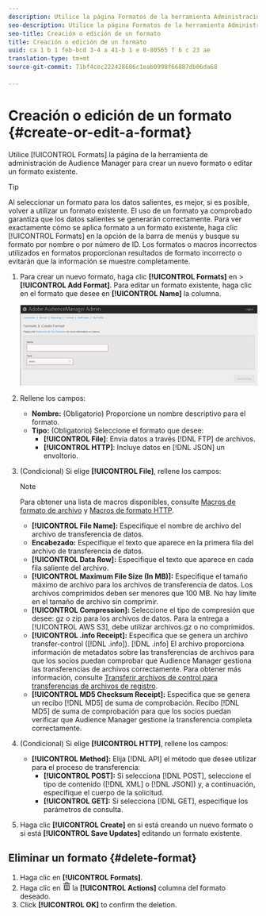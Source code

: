 ```yaml
---
description: Utilice la página Formatos de la herramienta Administración de Audience Manager para crear un nuevo formato o editar un formato existente.
seo-description: Utilice la página Formatos de la herramienta Administración de Audience Manager para crear un nuevo formato o editar un formato existente.
seo-title: Creación o edición de un formato
title: Creación o edición de un formato
uuid: ca 1 b 1 feb-bcd 3-4 a 41-b 1 e 8-80565 f 6 c 23 ae
translation-type: tm+mt
source-git-commit: 71bf4cec222428686c1eab0998f66887db06da68

---
```



# Creación o edición de un formato {#create-or-edit-a-format}

Utilice [!UICONTROL Formats] la página de la herramienta de administración de Audience Manager para crear un nuevo formato o editar un formato existente.

<!-- t_create_format.xml -->

>[!TIP]
>
>Al seleccionar un formato para los datos salientes, es mejor, si es posible, volver a utilizar un formato existente. El uso de un formato ya comprobado garantiza que los datos salientes se generarán correctamente. Para ver exactamente cómo se aplica formato a un formato existente, haga clic [!UICONTROL Formats] en la opción de la barra de menús y busque su formato por nombre o por número de ID. Los formatos o macros incorrectos utilizados en formatos proporcionan resultados de formato incorrecto o evitarán que la información se muestre completamente.

1. Para crear un nuevo formato, haga clic **[!UICONTROL Formats]** en &gt; **[!UICONTROL Add Format]**. Para editar un formato existente, haga clic en el formato que desee en **[!UICONTROL Name]** la columna.

   ![](assets/create_format.png)

1. Rellene los campos:
   * **Nombre:** (Obligatorio) Proporcione un nombre descriptivo para el formato.
   * **Tipo:** (Obligatorio) Seleccione el formato que desee:
      * **[!UICONTROL File]**: Envía datos a través [!DNL FTP] de archivos.
      * **[!UICONTROL HTTP]**: Incluye datos en [!DNL JSON] un envoltorio.

1. (Condicional) Si elige **[!UICONTROL File]**, rellene los campos:

   >[!NOTE]
   >
   >Para obtener una lista de macros disponibles, consulte [Macros de formato de archivo](../formats/file-formats.md#concept_A867101505074418A58DE325949E5089) y [Macros de formato HTTP](../formats/web-formats.md#reference_C392124A5F3F42E49F8AADDBA601ADFE).

   * **[!UICONTROL File Name]:** Especifique el nombre de archivo del archivo de transferencia de datos.
   * **Encabezado:** Especifique el texto que aparece en la primera fila del archivo de transferencia de datos.
   * **[!UICONTROL Data Row]:** Especifique el texto que aparece en cada fila saliente del archivo.
   * **[!UICONTROL Maximum File Size (In MB)]:** Especifique el tamaño máximo de archivo para los archivos de transferencia de datos. Los archivos comprimidos deben ser menores que 100 MB. No hay límite en el tamaño de archivo sin comprimir.
   * **[!UICONTROL Compression]:** Seleccione el tipo de compresión que desee: gz o zip para los archivos de datos. Para la entrega a [!UICONTROL AWS S3], debe utilizar archivos.gz o no comprimidos.
   * **[!UICONTROL .info Receipt]:** Especifica que se genera un archivo transfer-control ([!DNL .info]). [!DNL .info] El archivo proporciona información de metadatos sobre las transferencias de archivos para que los socios puedan comprobar que Audience Manager gestiona las transferencias de archivos correctamente. Para obtener más información, consulte [Transferir archivos de control para transferencias de archivos de registro](https://marketing.adobe.com/resources/help/en_US/aam/c_s2s_add_transfer_control_files.html).
   * **[!UICONTROL MD5 Checksum Receipt]:** Especifica que se genera un recibo [!DNL MD5] de suma de comprobación. Recibo [!DNL MD5] de suma de comprobación para que los socios puedan verificar que Audience Manager gestione la transferencia completa correctamente.

1. (Condicional) Si elige **[!UICONTROL HTTP]**, rellene los campos:

   * **[!UICONTROL Method]:** Elija [!DNL API] el método que desee utilizar para el proceso de transferencia:
      * **[!UICONTROL POST]:** Si selecciona [!DNL POST], seleccione el tipo de contenido ([!DNL XML] o [!DNL JSON]) y, a continuación, especifique el cuerpo de la solicitud.
      * **[!UICONTROL GET]:** Si selecciona [!DNL GET], especifique los parámetros de consulta.

1. Haga clic **[!UICONTROL Create]** en si está creando un nuevo formato o si está **[!UICONTROL Save Updates]** editando un formato existente.

## Eliminar un formato {#delete-format}

1. Haga clic en **[!UICONTROL Formats]**.
2. Haga clic en ![](assets/icon_delete.png) la **[!UICONTROL Actions]** columna del formato deseado.
3. Click **[!UICONTROL OK]** to confirm the deletion.
